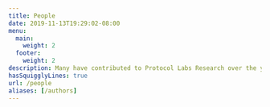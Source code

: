 ```yaml
---
title: People
date: 2019-11-13T19:29:02-08:00
menu:
  main:
    weight: 2
  footer:
    weight: 2
description: Many have contributed to Protocol Labs Research over the years. This is our alumni list.
hasSquigglyLines: true
url: /people
aliases: [/authors]
---
```

